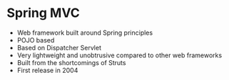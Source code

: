 # Spring MVC

* Web framework built around Spring principles
* POJO based
* Based on Dispatcher Servlet
* Very lightweight and unobtrusive compared to other web frameworks 
* Built from the shortcomings of Struts
* First release in 2004
